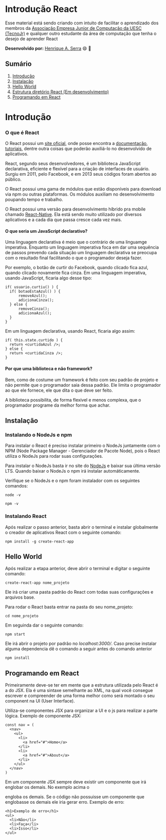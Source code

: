 # Introdução React

Esse material está sendo criando com intuito de facilitar o aprendizado dos membros da [Associação Empresa Junior de Computação da UESC (TecnoJr)](https://www.tecnojr.com.br/) e qualquer outro estudante da área de computação que tenha o desejo de aprender React

**Desenvolvido por:**
[Henrique A. Serra](https://github.com/SerraZ3/) :smile: :metal:

## Sumário

1. [Introdução](#introdução)
2. [Instalação](#instalação)
3. [Hello World](#hello-world)
4. [Estrutura diretório React (Em desenvolvimento)](#estrutura-diretório-react)
5. [Programando em React](#programando-em-react)

# Introdução

### O que é React

O React possui um [site oficial](https://pt-br.reactjs.org/), onde posse encontra a [documentação](https://pt-br.reactjs.org/docs/getting-started.html), [tutoriais](https://pt-br.reactjs.org/tutorial/tutorial.html), dentre outra coisas que poderão auxiliá-lo no desenvolvido de aplicativos.

React, segundo seus desenvolvedores, é um biblioteca JavaScript declarativa, eficiente e flexível para a criação de interfaces de usuário. Surgiu em 2011, pelo Facebook, e em 2013 seus códigos foram abertos ao público.

O React possui uma gama de módulos que estão disponíveis para download via npm ou outras plataformas. Os módulos auxiliam no desenvolvimento poupando tempo e trabalho.

O React possui uma versão para desenvolvimento híbrido pra mobile chamado [React-Native](https://facebook.github.io/react-native/). Ela está sendo muito utilizado por diversos aplicativos e a cada dia que passa cresce cada vez mais.

#### O que seria um JavaScript declarativo?

Uma linguagem declarativa é meio que o contrário de uma linguamge imperativa. Enquanto um linguagem imperativa foca em dar uma sequência de passos prevendo cada situação um linguagem declarativa se preocupa com o resultado final facilitando o que o programador deseja fazer.

Por exemplo, o botão de curtir do Facebook, quando clicado fica azul, quando clicado novamente fica cinza. Em uma linguagem imperativa, usando JavaScript, ficaria algo desse tipo:

```
if( usuario.curtiu() ) {
  if( botaoEstaAzul() ) {
      removeAzul();
      adicionaCinza();
  } else {
      removeCinza();
      adicionaAzul();
  }
}
```
Em um linguagem declarativa, usando React, ficaria algo assim:

```
if( this.state.curtido ) {
  return <curtidaAzul />;
} else {
  return <curtidaCinza />;
}
```

#### Por que uma biblioteca e não framework?

Bem, como de costume um framework é feito com seu padrão de projeto e não permite que o programador saia dessa padrão. Ele limita o programador ao que ele fornece, ele que dita o que deve ser feito.

A biblioteca possibilita, de forma flexivel e menos complexa, que o programador programe da melhor forma que achar.

## Instalação

### Instalando o NodeJs e npm

Para instalar o React é preciso instalar primeiro o NodeJs juntamente com o NPM (Node Package Manager - Gerenciador de Pacote Node), pois o React utiliza o NodeJs para rodar suas configurações.

Para instalar o NodeJs basta ir no site do [NodeJs](https://nodejs.org/) e baixar sua última versão LTS. Quando baixar o NodeJs o npm irá instalar automáticamente.

Verifique se o NodeJs e o npm foram instalador com os seguintes comandos:
```
node -v
```
```
npm -v
```

### Instalando React

Após realizar o passo anterior, basta abrir o terminal e instalar globalmente o creador de aplicativos React com o seguinte comando:
```
npm install -g create-react-app
```

## Hello World

Após realizar a etapa anterior, deve abrir o terminal e digitar o seguinte comando:

```
create-react-app nome_projeto
```

Ele irá criar uma pasta padrão do React com todas suas configurações e arquivos base.

Para rodar o React basta entrar na pasta do seu nome_projeto:

```
cd nome_projeto
```

Em seguinda dar o seguinte comando:

```
npm start
```

Ele irá abrir o projeto por padrão no _localhost:3000/_. Caso precise instalar alguma dependencia dê o comando a seguir antes do comando anterior

```
npm install
```


## Programando em React

Primeiramente deve-se ter em mente que a estrutura utilizada pelo React é a do JSX. Ela é uma sintaxe semelhante ao XML, na qual você consegue escrever e compreender de uma forma melhor como será montado o seu component na UI (User Interface).

Utiliza-se componentes JSX para organizar a UI e o js para realizar a parte lógica. Exemplo de componente JSX:

```
const nav = (
  <nav>
    <ul>
      <li>
        <a href="#">Home</a>
      </li>
      <li>
        <a href="#">About</a>
      </li>
    </ul>
  </nav>
)
```

Em um componente JSX sempre deve existir um componente que irá englobar os demais. No exemplo acima o <nav> engloba os demais. Se o código não possuisse um componente que englobasse os demais ele iria gerar erro. Exemplo de erro:

```
<h1>Exemplo de erro</h1>
<ul>
  <li>Não</li>
  <li>Faça</li>
  <li>Isso</li>
</ul>
```
